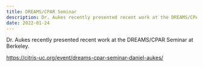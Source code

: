 ```yaml
--- 
title: DREAMS/CPAR Seminar
description: Dr. Aukes recently presented recent work at the DREAMS/CPAR Seminar at Berkeley
date: 2022-01-24
---
```


Dr. Aukes recently presented recent work at the DREAMS/CPAR Seminar at Berkeley.

<https://citris-uc.org/event/dreams-cpar-seminar-daniel-aukes/>

